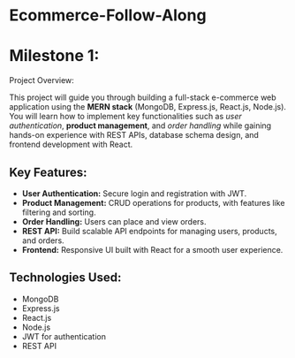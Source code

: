 # Ecommerce-Follow-Along
# Milestone 1:
Project Overview:

This project will guide you through building a full-stack e-commerce web application using the **MERN stack** (MongoDB, Express.js, React.js, Node.js). You will learn how to implement key functionalities such as *user authentication*, **product management**, and *order handling* while gaining hands-on experience with REST APIs, database schema design, and frontend development with React.

## Key Features:

- **User Authentication:** Secure login and registration with JWT.
- **Product Management:** CRUD operations for products, with features like filtering and sorting.
- **Order Handling:** Users can place and view orders.
- **REST API:** Build scalable API endpoints for managing users, products, and orders.
- **Frontend:** Responsive UI built with React for a smooth user experience.

## Technologies Used:

- MongoDB
- Express.js
- React.js
- Node.js
- JWT for authentication
- REST API
